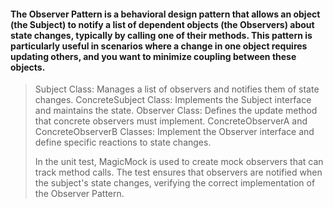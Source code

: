 #### The Observer Pattern is a behavioral design pattern that allows an object (the Subject) to notify a list of dependent objects (the Observers) about state changes, typically by calling one of their methods. This pattern is particularly useful in scenarios where a change in one object requires updating others, and you want to minimize coupling between these objects.


>   Subject Class: Manages a list of observers and notifies them of state changes.
    ConcreteSubject Class: Implements the Subject interface and maintains the state.
    Observer Class: Defines the update method that concrete observers must implement.
    ConcreteObserverA and ConcreteObserverB Classes: Implement the Observer interface and define specific reactions to state changes.
> 
> 
> In the unit test, MagicMock is used to create mock observers that can track method calls. The test ensures that observers are notified when the subject's state changes, verifying the correct implementation of the Observer Pattern.